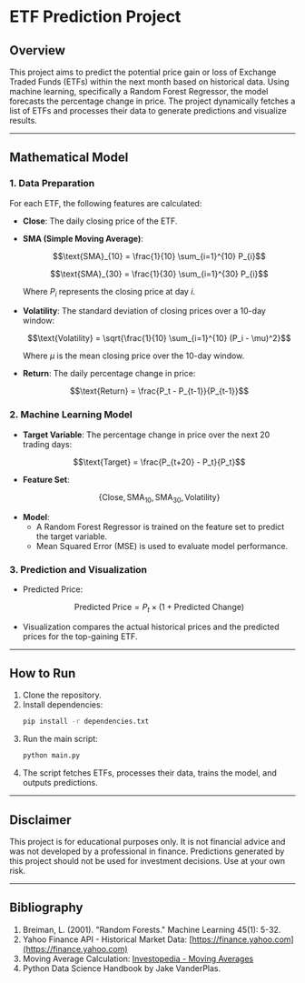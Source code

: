 # ETF Prediction Project

## Overview
This project aims to predict the potential price gain or loss of Exchange Traded Funds (ETFs) within the next month based on historical data. Using machine learning, specifically a Random Forest Regressor, the model forecasts the percentage change in price. The project dynamically fetches a list of ETFs and processes their data to generate predictions and visualize results.

---

## Mathematical Model

### 1. **Data Preparation**

For each ETF, the following features are calculated:

- **Close**: The daily closing price of the ETF.
- **SMA (Simple Moving Average)**:
  ```math
  \text{SMA}_{10} = \frac{1}{10} \sum_{i=1}^{10} P_{i}
  ```
  
  ```math
  \text{SMA}_{30} = \frac{1}{30} \sum_{i=1}^{30} P_{i}
  ```
  Where $P_{i}$ represents the closing price at day $i$.

- **Volatility**: 
  The standard deviation of closing prices over a 10-day window:
  ```math
  \text{Volatility} = \sqrt{\frac{1}{10} \sum_{i=1}^{10} (P_i - \mu)^2}
  ```
  Where $\mu$ is the mean closing price over the 10-day window.

- **Return**: 
  The daily percentage change in price:
  ```math
  \text{Return} = \frac{P_t - P_{t-1}}{P_{t-1}}
  ```


### 2. **Machine Learning Model**
- **Target Variable**:
  The percentage change in price over the next 20 trading days:
  ```math
  \text{Target} = \frac{P_{t+20} - P_t}{P_t}
  ```
- **Feature Set**:
  ```math
   \{\text{Close}, \text{SMA}_{10}, \text{SMA}_{30}, \text{Volatility}\}
   ```
- **Model**:
  - A Random Forest Regressor is trained on the feature set to predict the target variable.
  - Mean Squared Error (MSE) is used to evaluate model performance.

### 3. **Prediction and Visualization**
- Predicted Price:
  ```math
  \text{Predicted Price} = P_t \times (1 + \text{Predicted Change})
  ```
- Visualization compares the actual historical prices and the predicted prices for the top-gaining ETF.

---

## How to Run
1. Clone the repository.
2. Install dependencies:
   ```bash
   pip install -r dependencies.txt
   ```
3. Run the main script:
   ```bash
   python main.py
   ```
4. The script fetches ETFs, processes their data, trains the model, and outputs predictions.

---

## Disclaimer
This project is for educational purposes only. It is not financial advice and was not developed by a professional in finance. Predictions generated by this project should not be used for investment decisions. Use at your own risk.

---

## Bibliography
1. Breiman, L. (2001). "Random Forests." Machine Learning 45(1): 5-32.
2. Yahoo Finance API - Historical Market Data: [https://finance.yahoo.com](https://finance.yahoo.com)
3. Moving Average Calculation: [Investopedia - Moving Averages](https://www.investopedia.com/terms/m/movingaverage.asp)
4. Python Data Science Handbook by Jake VanderPlas.


